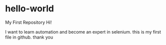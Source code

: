 # hello-world
My First Repository
Hi!

I want to learn automation and become an expert in selenium.
this is my first file in github.
thank you
